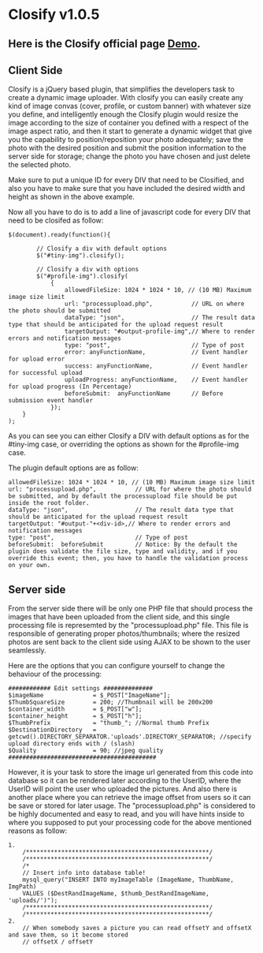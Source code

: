 ﻿Closify v1.0.5
=======

Here is the Closify official page [Demo](http://www.itechflare.com/closify "Closify page").
----------------------------

Client Side
-----------
Closify is a jQuery based plugin, that simplifies the developers task to create a dynamic image uploader. With closify you can easily create any kind of image convas (cover, profile, or custom banner) with whatever size you define, and intelligently enough the Closify plugin would resize the image according to the size of container you defined with a respect of the image aspect ratio, and then it start to generate a dynamic widget that give you the capability to position/reposition your photo adequately; save the photo with the desired position and submit the position information to the server side for storage; change the photo you have chosen and just delete the selected photo.

<div id="profile-exp2" class="closify" height="100" width="400"></div>
<div id="tiny-exp2" class="closify" height="150" width="220"></div>

Make sure to put a unique ID for every DIV that need to be Closified, and also you have to make sure that you have included the desired width and height as shown in the above example.

Now all you have to do is to add a line of javascript code for every DIV that need to be closifed as follow:

```
$(document).ready(function(){
         
        // Closify a div with default options
        $("#tiny-img").closify();
         
        // Closify a div with options
        $("#profile-img").closify(
            {
                allowedFileSize: 1024 * 1024 * 10, // (10 MB) Maximum image size limit
                url: "processupload.php",           // URL on where the photo should be submitted
                dataType: "json",                   // The result data type that should be anticipated for the upload request result
                targetOutput: "#output-profile-img",// Where to render errors and notification messages
                type: "post",                       // Type of post
                error: anyFunctionName,             // Event handler for upload error
                success: anyFunctionName,           // Event handler for successful upload
                uploadProgress: anyFunctionName,    // Event handler for upload progress (In Percentage)
                beforeSubmit:  anyFunctionName      // Before submission event handler
            });
    }
);
```

As you can see you can either Closify a DIV with default options as for the #tiny-img case, or overriding the options as shown for the #profile-img case.

The plugin default options are as follow:

```
allowedFileSize: 1024 * 1024 * 10, // (10 MB) Maximum image size limit
url: "processupload.php",           // URL for where the photo should be submitted, and by default the processupload file should be put inside the root folder.
dataType: "json",                   // The result data type that should be anticipated for the upload request result
targetOutput: "#output-"+<div-id>,// Where to render errors and notification messages
type: "post",                       // Type of post
beforeSubmit:  beforeSubmit         // Notice: By the default the plugin does validate the file size, type and validity, and if you override this event; then, you have to handle the validation process on your own.
```                

Server side
-----------
From the server side there will be only one PHP file that should process the images that have been uploaded from the client side, and this single processing file is represemted by the "processupload.php" file. This file is responsible of generating proper photos/thumbnails; where the resized photos are sent back to the client side using AJAX to be shown to the user seamlessly.

Here are the options that you can configure yourself to change the behaviour of the processing:

```
############ Edit settings ##############
$imageName              = $_POST["ImageName"];
$ThumbSquareSize        = 200; //Thumbnail will be 200x200
$container_width        = $_POST["w"];
$container_height       = $_POST["h"];
$ThumbPrefix            = "thumb_"; //Normal thumb Prefix
$DestinationDirectory   = getcwd().DIRECTORY_SEPARATOR.'uploads'.DIRECTORY_SEPARATOR; //specify upload directory ends with / (slash)
$Quality                = 90; //jpeg quality
##########################################
```

However, it is your task to store the image url generated from this code into database so it can be rendered later according to the UserID, where the UserID will point the user who uploaded the pictures. And also there is another place where you can retrieve the image offset from users so it can be save or stored for later usage. The "processupload.php" is considered to be highly documented and easy to read, and you will have hints inside to where you supposed to put your processing code for the above mentioned reasons as follow:

```
1.
    /****************************************************/
    /****************************************************/
    /*
    // Insert info into database table!
    mysql_query("INSERT INTO myImageTable (ImageName, ThumbName, ImgPath)
    VALUES ($DestRandImageName, $thumb_DestRandImageName, 'uploads/')");
    /****************************************************/
    /****************************************************/
2. 
    // When somebody saves a picture you can read offsetY and offsetX and save them, so it become stored
    // offsetX / offsetY
```